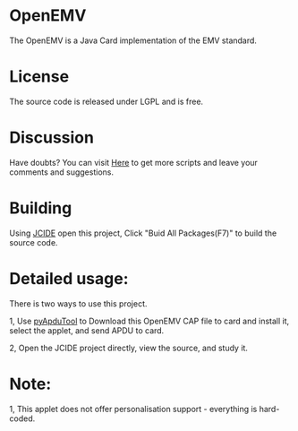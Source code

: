 # OpenEMV
The OpenEMV is a  Java Card implementation of the EMV standard. 

License 
=======
The source code is released under LGPL and is free.

Discussion
=======

Have doubts? You can visit [Here](http://javacardos.com/javacardforum/viewforum.php?f=33) to get more scripts and leave your comments and suggestions.

Building
===

Using [JCIDE](http://javacardos.com/javacardforum/viewtopic.php?f=26&t=43) open this project,  Click "Buid All Packages(F7)" to build the source code.

Detailed usage:
===========
There is two ways to use this project.

1, Use [pyApduTool](http://javacardos.com/javacardforum/viewtopic.php?f=3&t=38) to Download this OpenEMV CAP file to card and install it, select the applet, and send APDU to card.

2, Open the JCIDE project directly, view the source, and study it.

Note:
=====

1, This applet does not offer personalisation support - everything is hard-coded.


